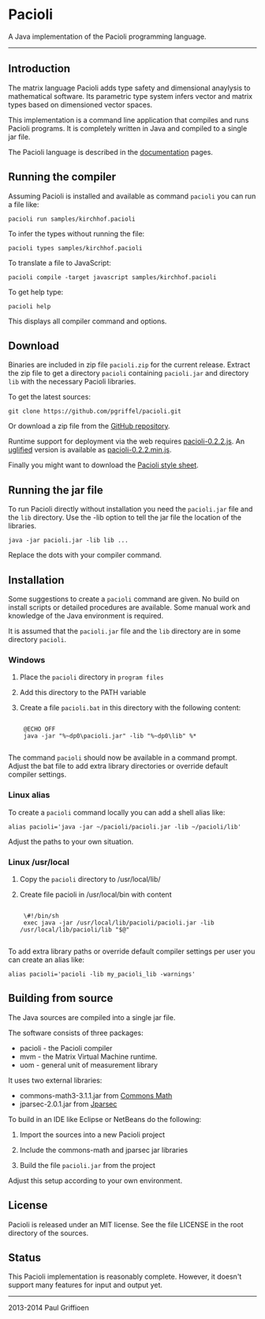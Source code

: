 Pacioli
=======

A Java implementation of the Pacioli programming language.

--------------------------------------------------------------------------------


Introduction
------------

The matrix language Pacioli adds type safety and dimensional anaylysis
to mathematical software. Its parametric type system infers vector and
matrix types based on dimensioned vector spaces.

This implementation is a command line application that compiles and
runs Pacioli programs. It is completely written in Java and compiled
to a single jar file.

The Pacioli language is described in the [documentation][doc] pages.

[doc]: http://pgriffel.github.io/pacioli/

Running the compiler
--------------------

Assuming Pacioli is installed and available as command `pacioli` you
can run a file like:

    pacioli run samples/kirchhof.pacioli

To infer the types without running the file:

    pacioli types samples/kirchhof.pacioli

To translate a file to JavaScript:

    pacioli compile -target javascript samples/kirchhof.pacioli

To get help type:

    pacioli help

This displays all compiler command and options.


Download
--------

Binaries are included in zip file `pacioli.zip` for the current
release. Extract the zip file to get a directory `pacioli` containing
`pacioli.jar` and directory `lib` with the necessary Pacioli
libraries.

To get the latest sources:

    git clone https://github.com/pgriffel/pacioli.git

Or download a zip file from the [GitHub repository][gh].

Runtime support for deployment via the web requires
[pacioli-0.2.2.js][pacioli_js]. An [uglified][uglify] version is available as
[pacioli-0.2.2.min.js][pacioli_min_js].

Finally you might want to download the [Pacioli style sheet][pacioli_css].

[gh]: https://github.com/pgriffel/pacioli
[pacioli_js]: http://pgriffel.github.io/pacioli/javascripts/pacioli-0.2.2.js
[pacioli_min_js]: http://pgriffel.github.io/pacioli/javascripts/pacioli-0.2.2.min.js
[pacioli_css]: http://pgriffel.github.io/pacioli/stylesheets/pacioli.css
[uglify]: https://github.com/mishoo/UglifyJS

Running the jar file
---------------------

To run Pacioli directly without installation you need the
`pacioli.jar` file and the `lib` directory. Use the -lib option to
tell the jar file the location of the libraries.

    java -jar pacioli.jar -lib lib ...

Replace the dots with your compiler command.


Installation
------------

Some suggestions to create a `pacioli` command are given. No build on
install scripts or detailed procedures are available. Some manual work
and knowledge of the Java environment is required.

It is assumed that the `pacioli.jar` file and the `lib` directory are
in some directory `pacioli`.

### Windows

1. Place the `pacioli` directory in `program files`

2. Add this directory to the PATH variable

3. Create a file `pacioli.bat` in this directory with the following content:
  
    <code>
    @ECHO OFF  
    java -jar "%~dp0\pacioli.jar" -lib "%~dp0\lib" %*
    </code>

The command `pacioli` should now be available in a command
prompt. Adjust the bat file to add extra library directories or
override default compiler settings.

### Linux alias

To create a `pacioli` command locally you can add a shell alias like:

    alias pacioli='java -jar ~/pacioli/pacioli.jar -lib ~/pacioli/lib'

Adjust the paths to your own situation.

### Linux /usr/local

1. Copy the `pacioli` directory to /usr/local/lib/

2. Create file pacioli in /usr/local/bin with content

    <code>
    \#!/bin/sh  
    exec java -jar /usr/local/lib/pacioli/pacioli.jar -lib /usr/local/lib/pacioli/lib "$@"
    </code>

To add extra library paths or override default compiler settings per
user you can create an alias like:

    alias pacioli='pacioli -lib my_pacioli_lib -warnings'


Building from source
--------------------

The Java sources are compiled into a single jar file. 

The software consists of three packages:

* pacioli - the Pacioli compiler
* mvm - the Matrix Virtual Machine runtime.
* uom - general unit of measurement library

It uses two external libraries:

* commons-math3-3.1.1.jar from [Commons Math][cm]
* jparsec-2.0.1.jar from [Jparsec][jp]

To build in an IDE like Eclipse or NetBeans do the following:

1. Import the sources into a new Pacioli project

2. Include the commons-math and jparsec jar libraries

3. Build the file `pacioli.jar` from the project

Adjust this setup according to your own environment.

[cm]: http://commons.apache.org/proper/commons-math/
[jp]: http://jparsec.codehaus.org/


License
-------

Pacioli is released under an MIT license. See the file LICENSE in the
root directory of the sources.


Status
------

This Pacioli implementation is reasonably complete. However, it
doesn't support many features for input and output yet.

--------------------------------------------------------------------------------

2013-2014 Paul Griffioen

